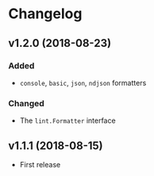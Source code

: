 # Changelog

## v1.2.0 (2018-08-23)

### Added

* `console`, `basic`, `json`, `ndjson` formatters


### Changed
* The `lint.Formatter` interface




## v1.1.1 (2018-08-15)
- First release
